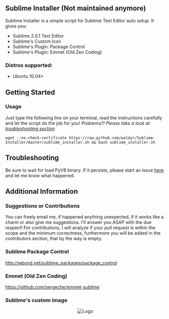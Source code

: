 ## Sublime Installer (Not maintained anymore)

Sublime Installer is a simple script for Sublime Text Editor auto setup. It gives you:
  * Sublime 2.0.1 Text Editor
  * Sublime's Custom Icon
  * Sublime's Plugin: Package Control
  * Sublime's Plugin: Emmet (Old Zen Coding)

### Distros supported:
 * Ubuntu 10.04+


## Getting Started

### Usage
Just type the following line on your terminal, read the instructions carefully and let the script do the job for you!
_Problems?! Please take a look at [troubleshooting section](https://github.com/waldyr/Sublime-Installer/edit/master/README.md#troubleshooting)_

````
wget --no-check-certificate https://raw.github.com/waldyr/Sublime-Installer/master/sublime_installer.sh && bash sublime_installer.sh
````

## Troubleshooting

Be sure to wait for load PyV8 binary. If it persists, please start an issue [here](https://github.com/waldyr/Sublime-Installer/issues/new) and let me know what happened.

## Additional Information

### Suggestions or Contributions
You can freely email me, if happened anything unexpected, if it works like a charm or also give me suggestions. I'll answer you ASAP with the due respect!
For contributions, I will analyze if your pull request is within the scope and the minimum correctness, furthermore you will be added in the contributors section, that by the way is empty.

### Sublime Package Control
http://wbond.net/sublime_packages/package_control

### Emmet (Old Zen Coding)
https://github.com/sergeche/emmet-sublime

### Sublime's custom image
<p align="center">
  <img src="https://github.com/spe-uob/2022-DigitalAssistantCooperation/blob/9716708ae1b709aaabc70d36879da4bc4da8420f/logo2-removebg-preview%20(1).png" alt="Logo"/>
</p>
